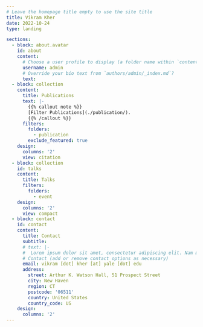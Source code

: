 ```yaml
---
# Leave the homepage title empty to use the site title
title: Vikram Kher
date: 2022-10-24
type: landing

sections:
  - block: about.avatar
    id: about
    content:
      # Choose a user profile to display (a folder name within `content/authors/`)
      username: admin
      # Override your bio text from `authors/admin/_index.md`?
      text:
  - block: collection
    content:
      title: Publications
      text: |-
        {{% callout note %}}
        [Filter Publications](./publication/).
        {{% /callout %}}
      filters:
        folders:
          - publication
        exclude_featured: true
    design:
      columns: '2'
      view: citation
  - block: collection
    id: talks
    content:
      title: Talks
      filters:
        folders:
          - event
    design:
      columns: '2'
      view: compact
  - block: contact
    id: contact
    content:
      title: Contact
      subtitle:
      # text: |-
      #  Lorem ipsum dolor sit amet, consectetur adipiscing elit. Nam mi diam, venenatis ut magna et, vehicula efficitur enim.
      # Contact (add or remove contact options as necessary)
      email: vikram [dot] kher [at] yale [dot] edu
      address:
        street: Arthur K. Watson Hall, 51 Prospect Street
        city: New Haven
        region: CT
        postcode: '06511'
        country: United States
        country_code: US
    design:
      columns: '2'
---
```

